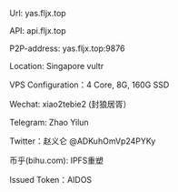Url: yas.fljx.top

API: api.fljx.top

P2P-address: yas.fljx.top:9876

Location: Singapore vultr

VPS Configuration：4 Core, 8G, 160G SSD

Wechat: xiao2tebie2 (封狼居胥）

Telegram: Zhao Yilun

Twitter：赵义仑 @ADKuhOmVp24PYKy

币乎(bihu.com): IPFS重塑

Issued Token：AIDOS
